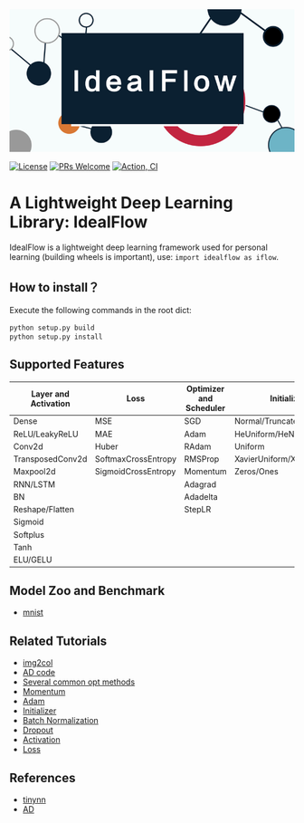 <img src="https://github.com/lixiang007666/idealflow/blob/master/ideal.jpg">

[![License](https://img.shields.io/npm/l/@nrwl/workspace.svg?style=flat-square)]()
[![PRs Welcome](https://img.shields.io/badge/PRs-welcome-pink.svg)](https://github.com/lixiang007666/idealflow/pulls)
    <a href="https://github.com/lixiang007666/idealflow/actions">
        <img src="https://img.shields.io/badge/test-pass-lightgrey"
            alt="Action, CI"></a>

# A Lightweight Deep Learning Library: IdealFlow

IdealFlow is a lightweight deep learning framework used for personal learning (building wheels is important), use: `import idealflow as iflow`.

## How to install？

Execute the following commands in the root dict:

```
python setup.py build
python setup.py install
```

## Supported Features

| Layer and Activation | Loss | Optimizer and Scheduler | Initializer | 
|--|--|--|--|
| Dense | MSE | SGD | Normal/TruncatedNormal |
| ReLU/LeakyReLU | MAE | Adam | HeUniform/HeNormal |
| Conv2d | Huber | RAdam | Uniform |
| TransposedConv2d | SoftmaxCrossEntropy | RMSProp | XavierUniform/XavierNormal |
| Maxpool2d | SigmoidCrossEntropy | Momentum | Zeros/Ones |
| RNN/LSTM | | Adagrad |
| BN | | Adadelta |
| Reshape/Flatten | | StepLR |
| Sigmoid | | |
| Softplus | | |
| Tanh | | |
| ELU/GELU | | |



## Model Zoo and Benchmark

 - [mnist](https://github.com/lixiang007666/idealflow/blob/main/test/example/mnist.py)

## Related Tutorials

 - [img2col](https://cloud.tencent.com/developer/article/2127875)
 - [AD code](https://cloud.tencent.com/developer/article/2129649)
 - [Several common opt methods](https://www.cnblogs.com/shixiangwan/p/7532830.html)
 - [Momentum](https://zhuanlan.zhihu.com/p/34240246)
 - [Adam](https://www.jiqizhixin.com/graph/technologies/f41c192d-9c93-4306-8c47-ce4bf10030dd)
 - [Initializer](https://zhuanlan.zhihu.com/p/40175178)
 - [Batch Normalization](https://zhuanlan.zhihu.com/p/24810318)
 - [Dropout](https://lixiang.blog.csdn.net/article/details/127151037?spm=1001.2014.3001.5502)
 - [Activation](https://blog.csdn.net/qq_40824311/article/details/103017760)
 - [Loss](https://lixiang.blog.csdn.net/article/details/127160742?spm=1001.2014.3001.5502)


## References

 - [tinynn](https://zhuanlan.zhihu.com/p/78713744)
 - [AD](https://zhuanlan.zhihu.com/p/82582926)


